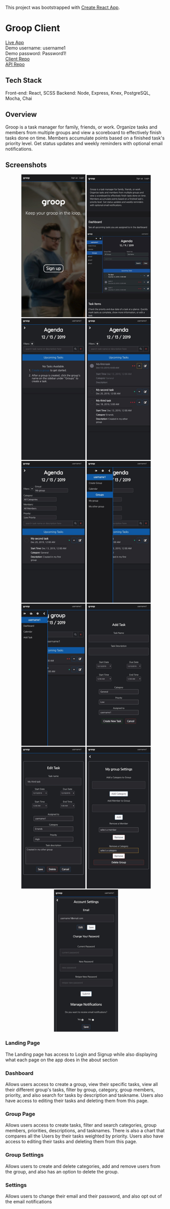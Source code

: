 This project was bootstrapped with [Create React App](https://github.com/facebook/create-react-app).

# Groop Client

[Live App](https://grooplist.com/)  
Demo username: username1  
Demo password: Password1!  
[Client Repo](https://github.com/joeyjr95/groop-client)  
[API Repo](https://github.com/quasarwei/groop-api)

## Tech Stack

Front-end: React, SCSS
Backend: Node, Express, Knex, PostgreSQL, Mocha, Chai

## Overview

Groop is a task manager for family, friends, or work. Organize
tasks and members from multiple groups and view a scoreboard to
effectively finish tasks done on time. Members accumulate points
based on a finished task's priority level. Get status updates and
weekly reminders with optional email notifications.

## Screenshots

<p align="center">
<img src="./src/images/mobile/groop_landing_rs.jpg" width="200"> 
<img src="./src/images/mobile/groop_about_rs.jpg" width="200"> 
<img src="./src/images/mobile/groop_agenda_new_rs.jpg" width="200"> 
<img src="./src/images/mobile/groop_agenda_all_rs.jpg" width="200"> 
<img src="./src/images/mobile/groop_filter_rs.jpg" width="200"> 
<img src="./src/images/mobile/groop_sidebar_dash_rs.jpg" width="200"> 
<img src="./src/images/mobile/groop_sidebar_group_rs.jpg" width="200"> 
<img src="./src/images/mobile/groop_add_task_rs.jpg" width="200"> 
<img src="./src/images/mobile/groop_edit_task_rs.jpg" width="200"> 
<img src="./src/images/mobile/groop_group_settings_rs.jpg" width="200"> 
<img src="./src/images/mobile/groop_account_settings_rs.jpg" width="200"> 
</p>

### Landing Page

The Landing page has access to Login and Signup while also displaying what each page on the app does in the about section

### Dashboard

Allows users access to create a group, view their specific tasks, view all their different group's tasks, filter by group, category, group members, priority, and also search for tasks by description and taskname. Users also have access to editing their tasks and deleting them from this page.

### Group Page

Allows users access to create tasks, filter and search categories, group members, priorities, descriptions, and tasknames. There is also a chart that compares all the Users by their tasks weighted by priority. Users also have access to editing their tasks and deleting them from this page.

### Group Settings

Allows users to create and delete categories, add and remove users from the group, and also has an option to delete the group.

### Settings

Allows users to change their email and their password, and also opt out of the email notifications
